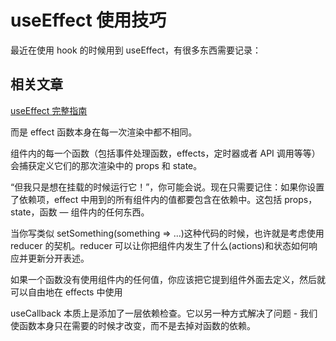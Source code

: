 # useEffect 使用技巧

最近在使用 hook 的时候用到 useEffect，有很多东西需要记录：

## 相关文章

[useEffect 完整指南](https://overreacted.io/zh-hans/a-complete-guide-to-useeffect/)

而是 effect 函数本身在每一次渲染中都不相同。

组件内的每一个函数（包括事件处理函数，effects，定时器或者 API 调用等等）会捕获定义它们的那次渲染中的 props 和 state。

“但我只是想在挂载的时候运行它！”，你可能会说。现在只需要记住：如果你设置了依赖项，effect 中用到的所有组件内的值都要包含在依赖中。这包括 props，state，函数 — 组件内的任何东西。

当你写类似 setSomething(something => ...)这种代码的时候，也许就是考虑使用 reducer 的契机。reducer 可以让你把组件内发生了什么(actions)和状态如何响应并更新分开表述。

如果一个函数没有使用组件内的任何值，你应该把它提到组件外面去定义，然后就可以自由地在 effects 中使用

useCallback 本质上是添加了一层依赖检查。它以另一种方式解决了问题 - 我们使函数本身只在需要的时候才改变，而不是去掉对函数的依赖。
